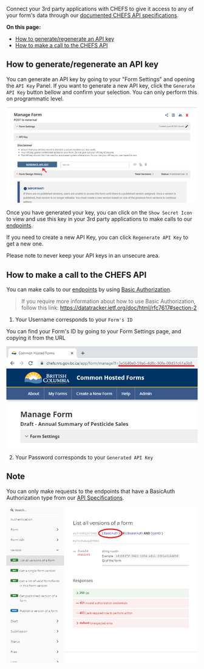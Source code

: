 Connect your 3rd party applications with CHEFS to give it access to any of your form's data through our [documented CHEFS API specifications](https://chefs.nrs.gov.bc.ca/app/api/v1/docs).

**On this page:**
* [How to generate/regenerate an API key](#how-to-generate/regenerate-an-api-key)
* [How to make a call to the CHEFS API](#How-to-make-a-call-to-the-CHEFS-API)


## How to generate/regenerate an API key

You can generate an API key by going to your "Form Settings" and opening the `API Key` Panel. If you want to generate a new API key, click the `Generate API Key` button bellow and confirm your selection. You can only perform this on programmatic level.

![HTML Tag: div, CSS Class: alert alert-primary](images/generate_key.png)

Once you have generated your key, you can click on the `Show Secret Icon` to view and use this key in your 3rd party applications to make calls to our [endpoints](https://chefs.nrs.gov.bc.ca/app/api/v1/docs).

If you need to create a new API Key, you can click `Regenerate API Key` to get a new one.

Please note to never keep your API keys in an unsecure area.

## How to make a call to the CHEFS API

You can make calls to our [endpoints](https://chefs.nrs.gov.bc.ca/app/api/v1/docs) by using [Basic Authorization](https://datatracker.ietf.org/doc/html/rfc7617#section-2).

>If you require more information about how to use Basic Authorization, follow this link: https://datatracker.ietf.org/doc/html/rfc7617#section-2

1. Your Username corresponds to your `Form's ID`

You can find your Form's ID by going to your Form Settings page, and copying it from the URL

![HTML Tag: div, CSS Class: alert alert-primary](images/form_id_url.png)

2. Your Password corresponds to your `Generated API Key`

## Note

You can only make requests to the endpoints that have a BasicAuth Authorization type from our [API Specifications](https://chefs.nrs.gov.bc.ca/app/api/v1/docs).

![HTML Tag: div, CSS Class: alert alert-primary](images/api_spec_basic_auth.png)
